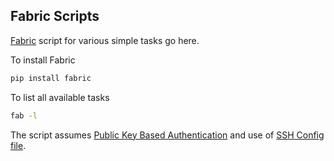 ## Fabric Scripts

[Fabric](http://fabfile.org) script for various simple tasks go here.

To install Fabric

```bash 
pip install fabric
```

To list all available tasks

```bash 
fab -l
```

The script assumes [Public Key Based Authentication](https://hkn.eecs.berkeley.edu/~dhsu/ssh_public_key_howto.html) and use of [SSH Config file](http://nerderati.com/2011/03/simplify-your-life-with-an-ssh-config-file/).


